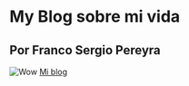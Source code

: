# My Blog sobre mi vida
## Por Franco Sergio Pereyra
![Wow](https://cdn2.unrealengine.com/egs-starwarsbattlefrontiicelebrationedition-dice-g1a-01-1920x1080-87971829e831.jpg?h=1080&resize=1&w=1920)
[Mi blog](https://github.com/FSP-1/Myblog/blob/main/Myblog.html)

